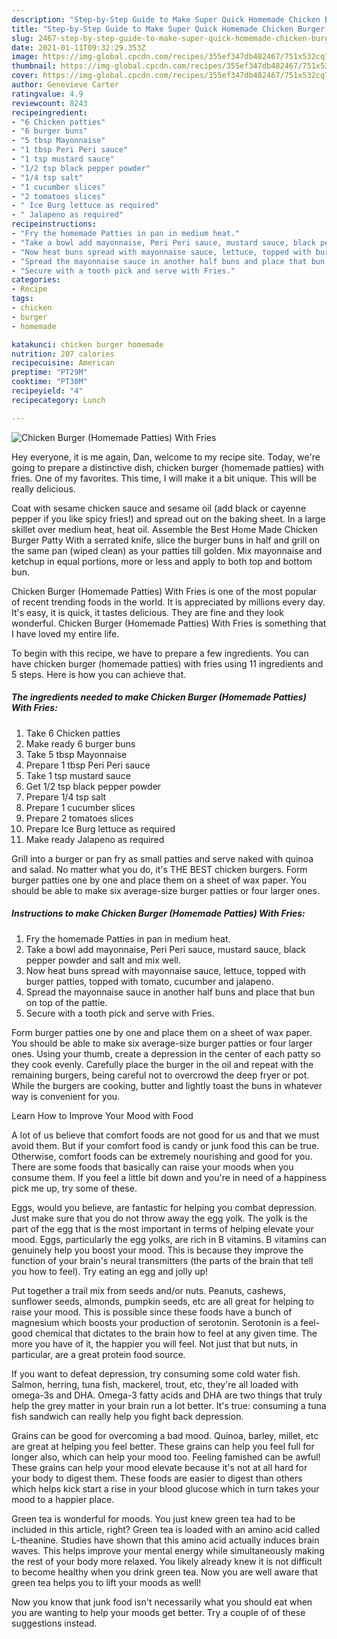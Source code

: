 ```yaml
---
description: "Step-by-Step Guide to Make Super Quick Homemade Chicken Burger (Homemade Patties) With Fries"
title: "Step-by-Step Guide to Make Super Quick Homemade Chicken Burger (Homemade Patties) With Fries"
slug: 2467-step-by-step-guide-to-make-super-quick-homemade-chicken-burger-homemade-patties-with-fries
date: 2021-01-11T09:32:29.353Z
image: https://img-global.cpcdn.com/recipes/355ef347db482467/751x532cq70/chicken-burger-homemade-patties-with-fries-recipe-main-photo.jpg
thumbnail: https://img-global.cpcdn.com/recipes/355ef347db482467/751x532cq70/chicken-burger-homemade-patties-with-fries-recipe-main-photo.jpg
cover: https://img-global.cpcdn.com/recipes/355ef347db482467/751x532cq70/chicken-burger-homemade-patties-with-fries-recipe-main-photo.jpg
author: Genevieve Carter
ratingvalue: 4.9
reviewcount: 8243
recipeingredient:
- "6 Chicken patties"
- "6 burger buns"
- "5 tbsp Mayonnaise"
- "1 tbsp Peri Peri sauce"
- "1 tsp mustard sauce"
- "1/2 tsp black pepper powder"
- "1/4 tsp salt"
- "1 cucumber slices"
- "2 tomatoes slices"
- " Ice Burg lettuce as required"
- " Jalapeno as required"
recipeinstructions:
- "Fry the homemade Patties in pan in medium heat."
- "Take a bowl add mayonnaise, Peri Peri sauce, mustard sauce, black pepper powder and salt and mix well."
- "Now heat buns spread with mayonnaise sauce, lettuce, topped with burger patties, topped with tomato, cucumber and jalapeno."
- "Spread the mayonnaise sauce in another half buns and place that bun on top of the pattie."
- "Secure with a tooth pick and serve with Fries."
categories:
- Recipe
tags:
- chicken
- burger
- homemade

katakunci: chicken burger homemade 
nutrition: 207 calories
recipecuisine: American
preptime: "PT29M"
cooktime: "PT30M"
recipeyield: "4"
recipecategory: Lunch

---
```



![Chicken Burger (Homemade Patties) With Fries](https://img-global.cpcdn.com/recipes/355ef347db482467/751x532cq70/chicken-burger-homemade-patties-with-fries-recipe-main-photo.jpg)

Hey everyone, it is me again, Dan, welcome to my recipe site. Today, we're going to prepare a distinctive dish, chicken burger (homemade patties) with fries. One of my favorites. This time, I will make it a bit unique. This will be really delicious.

Coat with sesame chicken sauce and sesame oil (add black or cayenne pepper if you like spicy fries!) and spread out on the baking sheet. In a large skillet over medium heat, heat oil. Assemble the Best Home Made Chicken Burger Patty With a serrated knife, slice the burger buns in half and grill on the same pan (wiped clean) as your patties till golden. Mix mayonnaise and ketchup in equal portions, more or less and apply to both top and bottom bun.

Chicken Burger (Homemade Patties) With Fries is one of the most popular of recent trending foods in the world. It is appreciated by millions every day. It's easy, it is quick, it tastes delicious. They are fine and they look wonderful. Chicken Burger (Homemade Patties) With Fries is something that I have loved my entire life.


To begin with this recipe, we have to prepare a few ingredients. You can have chicken burger (homemade patties) with fries using 11 ingredients and 5 steps. Here is how you can achieve that.

<!--inarticleads1-->

##### The ingredients needed to make Chicken Burger (Homemade Patties) With Fries:

1. Take 6 Chicken patties
1. Make ready 6 burger buns
1. Take 5 tbsp Mayonnaise
1. Prepare 1 tbsp Peri Peri sauce
1. Take 1 tsp mustard sauce
1. Get 1/2 tsp black pepper powder
1. Prepare 1/4 tsp salt
1. Prepare 1 cucumber slices
1. Prepare 2 tomatoes slices
1. Prepare  Ice Burg lettuce as required
1. Make ready  Jalapeno as required


Grill into a burger or pan fry as small patties and serve naked with quinoa and salad. No matter what you do, it&#39;s THE BEST chicken burgers. Form burger patties one by one and place them on a sheet of wax paper. You should be able to make six average-size burger patties or four larger ones. 

<!--inarticleads2-->

##### Instructions to make Chicken Burger (Homemade Patties) With Fries:

1. Fry the homemade Patties in pan in medium heat.
1. Take a bowl add mayonnaise, Peri Peri sauce, mustard sauce, black pepper powder and salt and mix well.
1. Now heat buns spread with mayonnaise sauce, lettuce, topped with burger patties, topped with tomato, cucumber and jalapeno.
1. Spread the mayonnaise sauce in another half buns and place that bun on top of the pattie.
1. Secure with a tooth pick and serve with Fries.


Form burger patties one by one and place them on a sheet of wax paper. You should be able to make six average-size burger patties or four larger ones. Using your thumb, create a depression in the center of each patty so they cook evenly. Carefully place the burger in the oil and repeat with the remaining burgers, being careful not to overcrowd the deep fryer or pot. While the burgers are cooking, butter and lightly toast the buns in whatever way is convenient for you. 

Learn How to Improve Your Mood with Food


A lot of us believe that comfort foods are not good for us and that we must avoid them. But if your comfort food is candy or junk food this can be true. Otherwise, comfort foods can be extremely nourishing and good for you. There are some foods that basically can raise your moods when you consume them. If you feel a little bit down and you're in need of a happiness pick me up, try some of these.

Eggs, would you believe, are fantastic for helping you combat depression. Just make sure that you do not throw away the egg yolk. The yolk is the part of the egg that is the most important in terms of helping elevate your mood. Eggs, particularly the egg yolks, are rich in B vitamins. B vitamins can genuinely help you boost your mood. This is because they improve the function of your brain's neural transmitters (the parts of the brain that tell you how to feel). Try eating an egg and jolly up!

Put together a trail mix from seeds and/or nuts. Peanuts, cashews, sunflower seeds, almonds, pumpkin seeds, etc are all great for helping to raise your mood. This is possible since these foods have a bunch of magnesium which boosts your production of serotonin. Serotonin is a feel-good chemical that dictates to the brain how to feel at any given time. The more you have of it, the happier you will feel. Not just that but nuts, in particular, are a great protein food source.

If you want to defeat depression, try consuming some cold water fish. Salmon, herring, tuna fish, mackerel, trout, etc, they're all loaded with omega-3s and DHA. Omega-3 fatty acids and DHA are two things that truly help the grey matter in your brain run a lot better. It's true: consuming a tuna fish sandwich can really help you fight back depression. 

Grains can be good for overcoming a bad mood. Quinoa, barley, millet, etc are great at helping you feel better. These grains can help you feel full for longer also, which can help your mood too. Feeling famished can be awful! These grains can help your mood elevate because it's not at all hard for your body to digest them. These foods are easier to digest than others which helps kick start a rise in your blood glucose which in turn takes your mood to a happier place.

Green tea is wonderful for moods. You just knew green tea had to be included in this article, right? Green tea is loaded with an amino acid called L-theanine. Studies have shown that this amino acid actually induces brain waves. This helps improve your mental energy while simultaneously making the rest of your body more relaxed. You likely already knew it is not difficult to become healthy when you drink green tea. Now you are well aware that green tea helps you to lift your moods as well!

Now you know that junk food isn't necessarily what you should eat when you are wanting to help your moods get better. Try  a  couple of  of  these  suggestions  instead.

